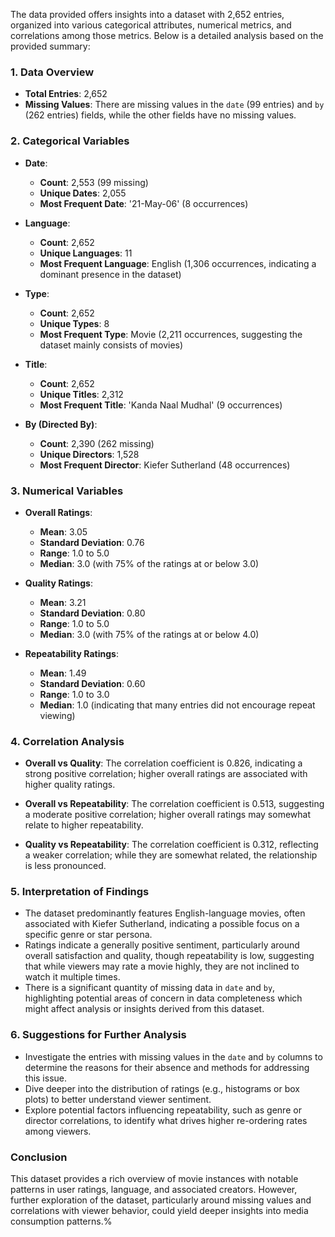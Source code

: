 The data provided offers insights into a dataset with 2,652 entries, organized into various categorical attributes, numerical metrics, and correlations among those metrics. Below is a detailed analysis based on the provided summary:

### 1. **Data Overview**
- **Total Entries**: 2,652
- **Missing Values**: There are missing values in the `date` (99 entries) and `by` (262 entries) fields, while the other fields have no missing values.

### 2. **Categorical Variables**
- **Date**:
  - **Count**: 2,553 (99 missing)
  - **Unique Dates**: 2,055
  - **Most Frequent Date**: '21-May-06' (8 occurrences)

- **Language**:
  - **Count**: 2,652
  - **Unique Languages**: 11
  - **Most Frequent Language**: English (1,306 occurrences, indicating a dominant presence in the dataset)

- **Type**:
  - **Count**: 2,652
  - **Unique Types**: 8
  - **Most Frequent Type**: Movie (2,211 occurrences, suggesting the dataset mainly consists of movies)

- **Title**:
  - **Count**: 2,652
  - **Unique Titles**: 2,312
  - **Most Frequent Title**: 'Kanda Naal Mudhal' (9 occurrences)

- **By (Directed By)**:
  - **Count**: 2,390 (262 missing)
  - **Unique Directors**: 1,528
  - **Most Frequent Director**: Kiefer Sutherland (48 occurrences)

### 3. **Numerical Variables**
- **Overall Ratings**:
  - **Mean**: 3.05
  - **Standard Deviation**: 0.76
  - **Range**: 1.0 to 5.0
  - **Median**: 3.0 (with 75% of the ratings at or below 3.0)

- **Quality Ratings**:
  - **Mean**: 3.21
  - **Standard Deviation**: 0.80
  - **Range**: 1.0 to 5.0
  - **Median**: 3.0 (with 75% of the ratings at or below 4.0)

- **Repeatability Ratings**:
  - **Mean**: 1.49
  - **Standard Deviation**: 0.60
  - **Range**: 1.0 to 3.0
  - **Median**: 1.0 (indicating that many entries did not encourage repeat viewing)

### 4. **Correlation Analysis**
- **Overall vs Quality**: The correlation coefficient is 0.826, indicating a strong positive correlation; higher overall ratings are associated with higher quality ratings.

- **Overall vs Repeatability**: The correlation coefficient is 0.513, suggesting a moderate positive correlation; higher overall ratings may somewhat relate to higher repeatability.

- **Quality vs Repeatability**: The correlation coefficient is 0.312, reflecting a weaker correlation; while they are somewhat related, the relationship is less pronounced.

### 5. **Interpretation of Findings**
- The dataset predominantly features English-language movies, often associated with Kiefer Sutherland, indicating a possible focus on a specific genre or star persona.
- Ratings indicate a generally positive sentiment, particularly around overall satisfaction and quality, though repeatability is low, suggesting that while viewers may rate a movie highly, they are not inclined to watch it multiple times.
- There is a significant quantity of missing data in `date` and `by`, highlighting potential areas of concern in data completeness which might affect analysis or insights derived from this dataset.

### 6. **Suggestions for Further Analysis**
- Investigate the entries with missing values in the `date` and `by` columns to determine the reasons for their absence and methods for addressing this issue.
- Dive deeper into the distribution of ratings (e.g., histograms or box plots) to better understand viewer sentiment.
- Explore potential factors influencing repeatability, such as genre or director correlations, to identify what drives higher re-ordering rates among viewers.

### Conclusion
This dataset provides a rich overview of movie instances with notable patterns in user ratings, language, and associated creators. However, further exploration of the dataset, particularly around missing values and correlations with viewer behavior, could yield deeper insights into media consumption patterns.%
